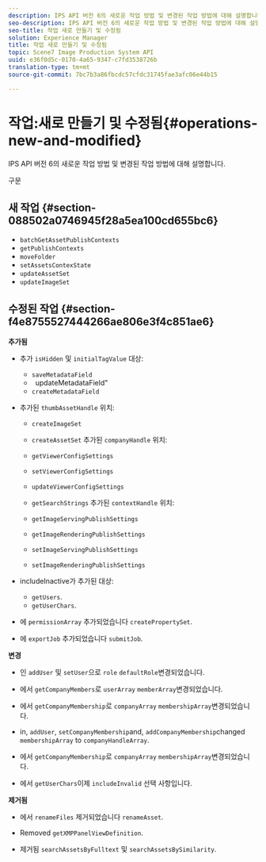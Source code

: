 ```yaml
---
description: IPS API 버전 6의 새로운 작업 방법 및 변경된 작업 방법에 대해 설명합니다.
seo-description: IPS API 버전 6의 새로운 작업 방법 및 변경된 작업 방법에 대해 설명합니다.
seo-title: 작업 새로 만들기 및 수정됨
solution: Experience Manager
title: 작업 새로 만들기 및 수정됨
topic: Scene7 Image Production System API
uuid: e36f0d5c-0170-4a65-9347-c7fd3538726b
translation-type: tm+mt
source-git-commit: 7bc7b3a86fbcdc57cfdc31745fae3afc06e44b15

---
```



# 작업:새로 만들기 및 수정됨{#operations-new-and-modified}

IPS API 버전 6의 새로운 작업 방법 및 변경된 작업 방법에 대해 설명합니다.

구문

## 새 작업 {#section-088502a0746945f28a5ea100cd655bc6}

* `batchGetAssetPublishContexts`
* `getPublishContexts`
* `moveFolder`
* `setAssetsContexState`
* `updateAssetSet`
* `updateImageSet`

## 수정된 작업 {#section-f4e8755527444266ae806e3f4c851ae6}

**추가됨**

* 추가 `isHidden` 및 `initialTagValue` 대상:

   * `saveMetadataField`
   * ` `updateMetadataField&quot;
   * `createMetadataField`

* 추가된 `thumbAssetHandle` 위치:

   * `createImageSet`
   * `createAssetSet`
   추가된 `companyHandle` 위치:

   * `getViewerConfigSettings`
   * `setViewerConfigSettings`
   * `updateViewerConfigSettings`
   * `getSearchStrings`
   추가된 `contextHandle` 위치:

   * `getImageServingPublishSettings`
   * `getImageRenderingPublishSettings`
   * `setImageServingPublishSettings`
   * `setImageRenderingPublishSettings`



* includeInactive가 추가된 대상:

   * `getUsers`.
   * `getUserChars`.

* 에 `permissionArray` 추가되었습니다 `createPropertySet`.

* 에 `exportJob` 추가되었습니다 `submitJob`.

**변경**

* 인 `addUser` 및 `setUser`으로 `role` `defaultRole`변경되었습니다.

* 에서 `getCompanyMembers`로 `userArray` `memberArray`변경되었습니다.

* 에서 `getCompanyMembership`로 `companyArray` `membershipArray`변경되었습니다.

* in, `addUser`, `setCompanyMembership`and, `addCompanyMembership`changed `membershipArray` to `companyHandleArray`.

* 에서 `getCompanyMembership`로 `companyArray` `membershipArray`변경되었습니다.

* 에서 `getUserChars`이제 `includeInvalid` 선택 사항입니다.

**제거됨**

* 에서 `renameFiles` 제거되었습니다 `renameAsset`.

* Removed `getXMPPanelViewDefinition`.
* 제거됨 `searchAssetsByFulltext` 및 `searchAssetsBySimilarity`.

